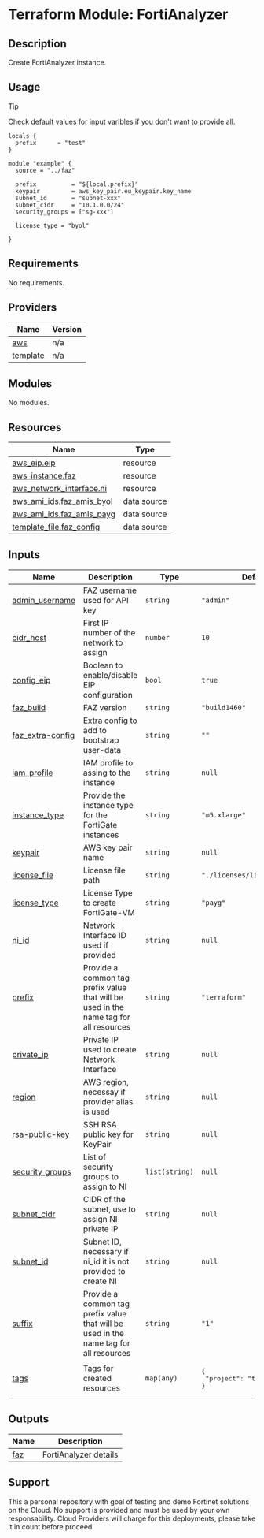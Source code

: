 # Terraform Module: FortiAnalyzer

## Description

Create FortiAnalyzer instance.

## Usage

> [!TIP]
> Check default values for input varibles if you don't want to provide all.

```hcl
locals {
  prefix      = "test"
}

module "example" {
  source = "../faz"

  prefix          = "${local.prefix}"
  keypair         = aws_key_pair.eu_keypair.key_name
  subnet_id       = "subnet-xxx"
  subnet_cidr     = "10.1.0.0/24"
  security_groups = ["sg-xxx"]

  license_type = "byol"

}
```

<!-- BEGIN_TF_DOCS -->
## Requirements

No requirements.

## Providers

| Name | Version |
|------|---------|
| <a name="provider_aws"></a> [aws](#provider\_aws) | n/a |
| <a name="provider_template"></a> [template](#provider\_template) | n/a |

## Modules

No modules.

## Resources

| Name | Type |
|------|------|
| [aws_eip.eip](https://registry.terraform.io/providers/hashicorp/aws/latest/docs/resources/eip) | resource |
| [aws_instance.faz](https://registry.terraform.io/providers/hashicorp/aws/latest/docs/resources/instance) | resource |
| [aws_network_interface.ni](https://registry.terraform.io/providers/hashicorp/aws/latest/docs/resources/network_interface) | resource |
| [aws_ami_ids.faz_amis_byol](https://registry.terraform.io/providers/hashicorp/aws/latest/docs/data-sources/ami_ids) | data source |
| [aws_ami_ids.faz_amis_payg](https://registry.terraform.io/providers/hashicorp/aws/latest/docs/data-sources/ami_ids) | data source |
| [template_file.faz_config](https://registry.terraform.io/providers/hashicorp/template/latest/docs/data-sources/file) | data source |

## Inputs

| Name | Description | Type | Default | Required |
|------|-------------|------|---------|:--------:|
| <a name="input_admin_username"></a> [admin\_username](#input\_admin\_username) | FAZ username used for API key | `string` | `"admin"` | no |
| <a name="input_cidr_host"></a> [cidr\_host](#input\_cidr\_host) | First IP number of the network to assign | `number` | `10` | no |
| <a name="input_config_eip"></a> [config\_eip](#input\_config\_eip) | Boolean to enable/disable EIP configuration | `bool` | `true` | no |
| <a name="input_faz_build"></a> [faz\_build](#input\_faz\_build) | FAZ version | `string` | `"build1460"` | no |
| <a name="input_faz_extra-config"></a> [faz\_extra-config](#input\_faz\_extra-config) | Extra config to add to bootstrap user-data | `string` | `""` | no |
| <a name="input_iam_profile"></a> [iam\_profile](#input\_iam\_profile) | IAM profile to assing to the instance | `string` | `null` | no |
| <a name="input_instance_type"></a> [instance\_type](#input\_instance\_type) | Provide the instance type for the FortiGate instances | `string` | `"m5.xlarge"` | no |
| <a name="input_keypair"></a> [keypair](#input\_keypair) | AWS key pair name | `string` | `null` | no |
| <a name="input_license_file"></a> [license\_file](#input\_license\_file) | License file path | `string` | `"./licenses/licenseFAZ.lic"` | no |
| <a name="input_license_type"></a> [license\_type](#input\_license\_type) | License Type to create FortiGate-VM | `string` | `"payg"` | no |
| <a name="input_ni_id"></a> [ni\_id](#input\_ni\_id) | Network Interface ID used if provided | `string` | `null` | no |
| <a name="input_prefix"></a> [prefix](#input\_prefix) | Provide a common tag prefix value that will be used in the name tag for all resources | `string` | `"terraform"` | no |
| <a name="input_private_ip"></a> [private\_ip](#input\_private\_ip) | Private IP used to create Network Interface | `string` | `null` | no |
| <a name="input_region"></a> [region](#input\_region) | AWS region, necessay if provider alias is used | `string` | `null` | no |
| <a name="input_rsa-public-key"></a> [rsa-public-key](#input\_rsa-public-key) | SSH RSA public key for KeyPair | `string` | `null` | no |
| <a name="input_security_groups"></a> [security\_groups](#input\_security\_groups) | List of security groups to assign to NI | `list(string)` | `null` | no |
| <a name="input_subnet_cidr"></a> [subnet\_cidr](#input\_subnet\_cidr) | CIDR of the subnet, use to assign NI private IP | `string` | `null` | no |
| <a name="input_subnet_id"></a> [subnet\_id](#input\_subnet\_id) | Subnet ID, necessary if ni\_id it is not provided to create NI | `string` | `null` | no |
| <a name="input_suffix"></a> [suffix](#input\_suffix) | Provide a common tag prefix value that will be used in the name tag for all resources | `string` | `"1"` | no |
| <a name="input_tags"></a> [tags](#input\_tags) | Tags for created resources | `map(any)` | <pre>{<br>  "project": "terraform"<br>}</pre> | no |

## Outputs

| Name | Description |
|------|-------------|
| <a name="output_faz"></a> [faz](#output\_faz) | FortiAnalyzer details |
<!-- END_TF_DOCS -->

## Support
This a personal repository with goal of testing and demo Fortinet solutions on the Cloud. No support is provided and must be used by your own responsability. Cloud Providers will charge for this deployments, please take it in count before proceed.
